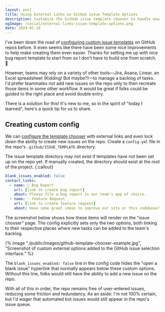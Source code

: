 ```yaml
---
layout: post
title: Using External Links as GitHub Issue Template Options
description: Customize the GitHub issue template chooser to handle new bug reports or feature requests in a team's preferred task management app.
ogImage: /social/external-links-issue-template-options.png
date: 2024-01-18
---
```


I've been down the road of [configuring custom issue templates](https://docs.github.com/en/communities/using-templates-to-encourage-useful-issues-and-pull-requests/configuring-issue-templates-for-your-repository) on GitHub repos before. It even seems like there have been some nice improvements to help make creating them even easier. Thanks for setting me up with nice bug report template to start from so I don't have to build one from scratch. 🐛

However, teams may rely on a variety of other tools—Jira, Asana, Linear, an Excel spreadsheet (Kidding! But maybe?)—to manage a backlog of tasks. I'd prefer teammates not add new issues on the repo only to then recreate those items in some other workflow. It would be great if folks could be guided to the right place and avoid double entry.

There is a solution for this! It's new to me, so in the spirit of "today I learned", here's a quick tip for us to share.

## Creating custom config

We can [configure the template chooser](https://docs.github.com/en/communities/using-templates-to-encourage-useful-issues-and-pull-requests/configuring-issue-templates-for-your-repository#configuring-the-template-chooser) with external links and even lock down the ability to create new issues on the repo. Create a `config.yml` file in the repo's `.github/ISSUE_TEMPLATE` directory.

The issue template directory may not exist if templates have not been set up on the repo yet. If manually created, the directory should exist at the root of the project.
{.callout}

```yaml
blank_issues_enabled: false
contact_links:
  - name: 🐛 Bug Report
    url: [link to create bug report]
    about: Please file a bug report in our team's app of choice.
  - name: 💡 Feature Request
    url: [link to create feature request]
    about: Have some great ideas to improve our site or this codebase? Open a new feature request in our team's app of choice.
```

The screenshot below shows how these items will render on the "issue chooser" page. The config explicitly sets only the two options, both linking to their respective places where new tasks can be added to the team's backlog.

{% image "./public/images/github-template-chooser-example.jpg", "Screenshot of custom external options added to the GitHub issue selection interface." %}

The `blank_issues_enabled: false` line in the config code hides the "open a blank issue" hyperlink that normally appears below these custom options. Without this line, folks would still have the ability to add a new issue on the repo.

With all of this in order, the repo remains free of user-entered issues, reducing some friction and redundancy. As an aside: I'm not 100% certain, but I'd wager that automated bot issues would still appear in the repo's issue queue.
